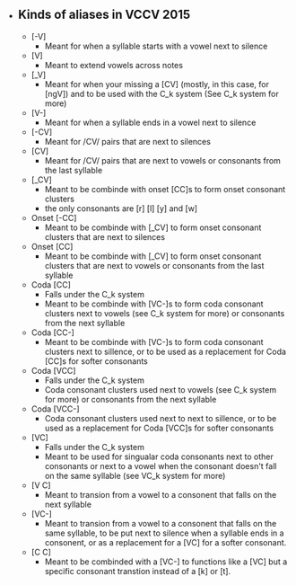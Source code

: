 - ## Kinds of aliases in VCCV 2015
    - [-V]
      - Meant for when a syllable starts with a vowel next to silence
    - [V]
      - Meant to extend vowels across notes
    - [_V]
      - Meant for when your missing a [CV] (mostly, in this case, for [ngV]) and to be used with the C_k system (See C_k system for more)
    - [V-]
      - Meant for when a syllable ends in a vowel next to silence    
    - [-CV]
      -  Meant for /CV/ pairs that are next to silences
    - [CV]
        - Meant for /CV/ pairs that are next to vowels or consonants from the last syllable
    - [_CV]
        - Meant to be combinde with onset [CC]s to form onset consonant clusters
        - the only consonants are [r] [l] [y] and [w]
    - Onset [-CC]
        - Meant to be combinde with [_CV] to form onset consonant clusters that are next to silences
    - Onset [CC]
        - Meant to be combinde with [_CV] to form onset consonant clusters that are next to vowels or consonants from the last syllable
    - Coda [CC]
      - Falls under the C_k system
      - Meant to be combinde with [VC-]s to form coda consonant clusters next to vowels (see C_k system for more) or consonants from the next syllable
    - Coda [CC-]
      -   Meant to be combinde with [VC-]s to form coda consonant clusters next to sillence, or to be used as a replacement for Coda [CC]s for softer consonants
    - Coda [VCC]
      - Falls under the C_k system
      - Coda consonant clusters used next to vowels (see C_k system for more) or consonants from the next syllable
    - Coda [VCC-]
      - Coda consonant clusters used next to next to sillence, or to be used as a replacement for Coda [VCC]s for softer consonants
    - [VC]
        - Falls under the C_k system
        - Meant to be used for singualar coda consonants next to other consonants or next to a vowel when the consonant doesn't fall on the same syllable (see VC_k system for more)
    - [V C]
        - Meant to transion from a vowel to a consonent that falls on the next syllable
    - [VC-]
        - Meant to transion from a vowel to a consonent that falls on the same syllable, to be put next to silence when a syllable ends in a consonent, or as a replacement for a [VC] for a softer consonant.
    - [C C]
        - Meant to be combinded with a [VC-] to functions like a [VC] but a specific consonant transtion instead of a [k] or [t].
      
